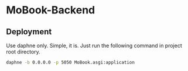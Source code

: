 # MoBook-Backend
## Deployment

Use daphne only. Simple, it is. Just run the following command in project root directory.

```bash
daphne -b 0.0.0.0 -p 5050 MoBook.asgi:application
```